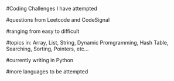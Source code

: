 #Coding Challenges I have attempted

#questions from Leetcode and CodeSignal

#ranging from easy to difficult

#topics in: Array, List, String, Dynamic Promgramming, Hash Table, Searching, Sorting, Pointers, etc...

#currently writing in Python

#more languages to be attempted
